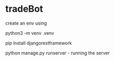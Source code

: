 # tradeBot


create an env using 


python3 -m venv .venv


pip install djangorestframework


python manage.py runserver - running the server


